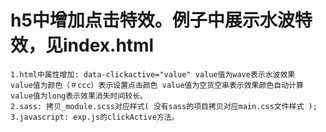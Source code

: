 # h5中增加点击特效。例子中展示水波特效，见index.html
    1.html中属性增加: data-clickactive="value" value值为wave表示水波效果  value值为颜色（＃ccc）表示设置点击颜色 value值为空货空串表示效果颜色自动计算 value值为long表示效果消失时间较长。
    2.sass: 拷贝_module.scss对应样式( 没有sass的项目拷贝对应main.css文件样式 );
    3.javascript: exp.js的clickActive方法。 
